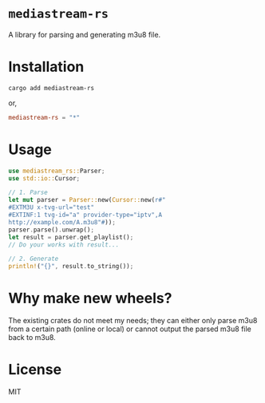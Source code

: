 # `mediastream-rs`
A library for parsing and generating m3u8 file.

# Installation
```shell
cargo add mediastream-rs
```
or,  
```toml
mediastream-rs = "*"
```

# Usage
```rust
use mediastream_rs::Parser;
use std::io::Cursor;

// 1. Parse
let mut parser = Parser::new(Cursor::new(r#"
#EXTM3U x-tvg-url="test"
#EXTINF:1 tvg-id="a" provider-type="iptv",A
http://example.com/A.m3u8"#));
parser.parse().unwrap();
let result = parser.get_playlist();
// Do your works with result...

// 2. Generate
println!("{}", result.to_string());
```

# Why make new wheels?
The existing crates do not meet my needs; they can either only parse m3u8 from a certain path (online or local) or cannot output the parsed m3u8 file back to m3u8.  

# License
MIT
